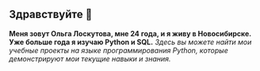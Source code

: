 ## Здравствуйте 👋

**Меня зовут Ольга Лоскутова, мне 24 года, и я живу в Новосибирске. Уже больше года я изучаю Python и SQL.**
*Здесь вы можете найти мои учебные проекты на языке программирования Python, которые демонстрируют мои текущие навыки и знания.*
<!--
**olayzdes1/olayzdes1** is a ✨ _special_ ✨ repository because its `README.md` (this file) appears on your GitHub profile.

Here are some ideas to get you started:

- 🔭 I’m currently working on ...
- 🌱 I’m currently learning ...
- 👯 I’m looking to collaborate on ...
- 🤔 I’m looking for help with ...
- 💬 Ask me about ...
- 📫 How to reach me: ...
- 😄 Pronouns: ...
- ⚡ Fun fact: ...
-->
